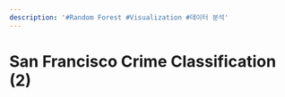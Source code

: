 ```yaml
---
description: '#Random Forest #Visualization #데이터 분석'
---
```


# San Francisco Crime Classification (2)

<figure><img src="../../../.gitbook/assets/1 (1).png" alt=""><figcaption></figcaption></figure>

<figure><img src="../../../.gitbook/assets/2 (1).png" alt=""><figcaption></figcaption></figure>

<figure><img src="../../../.gitbook/assets/3 (3).png" alt=""><figcaption></figcaption></figure>

<figure><img src="../../../.gitbook/assets/4 (3).png" alt=""><figcaption></figcaption></figure>

<figure><img src="../../../.gitbook/assets/5 (4).jpg" alt=""><figcaption></figcaption></figure>

<figure><img src="../../../.gitbook/assets/6 (1).png" alt=""><figcaption></figcaption></figure>

<figure><img src="../../../.gitbook/assets/7 (3).png" alt=""><figcaption></figcaption></figure>

<figure><img src="../../../.gitbook/assets/8 (3).png" alt=""><figcaption></figcaption></figure>

<figure><img src="../../../.gitbook/assets/9 (1).png" alt=""><figcaption></figcaption></figure>

<figure><img src="../../../.gitbook/assets/10.png" alt=""><figcaption></figcaption></figure>

<figure><img src="../../../.gitbook/assets/11.png" alt=""><figcaption></figcaption></figure>

<figure><img src="../../../.gitbook/assets/12.png" alt=""><figcaption></figcaption></figure>

<figure><img src="../../../.gitbook/assets/13.png" alt=""><figcaption></figcaption></figure>

<figure><img src="../../../.gitbook/assets/14.png" alt=""><figcaption></figcaption></figure>

<figure><img src="../../../.gitbook/assets/15.png" alt=""><figcaption></figcaption></figure>

<figure><img src="../../../.gitbook/assets/16.png" alt=""><figcaption></figcaption></figure>

<figure><img src="../../../.gitbook/assets/17.png" alt=""><figcaption></figcaption></figure>

<figure><img src="../../../.gitbook/assets/18.png" alt=""><figcaption></figcaption></figure>
